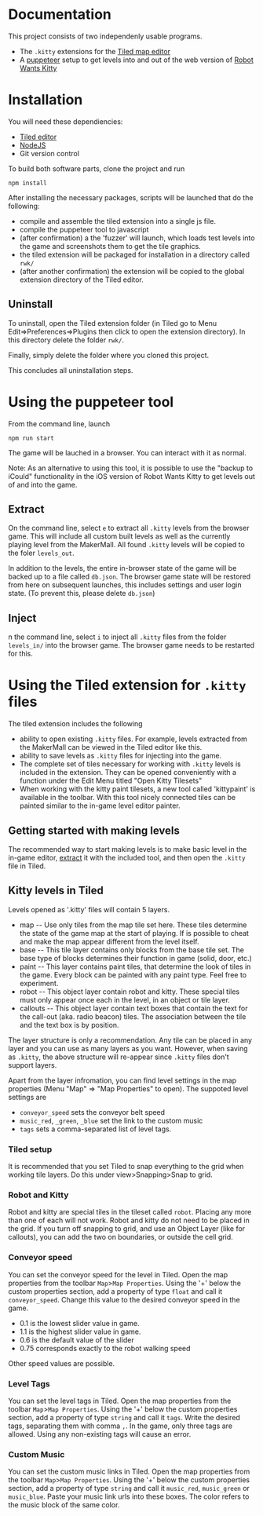 # Documentation

This project consists of two independenly usable programs.
- The `.kitty` extensions for the [Tiled map editor](https://www.mapeditor.org/)
- A [puppeteer](https://pptr.dev/) setup to get levels into and out of the web version of [Robot Wants Kitty](http://robotwantskitty.com/) 

# Installation

You will need these dependiencies:
- [Tiled editor](https://www.mapeditor.org/)
- [NodeJS](https://nodejs.org/)
- Git version control

To build both software parts, clone the project and run 

    npm install

After installing the necessary packages, scripts will be launched that do the following:
- compile and assemble the tiled extension into a single js file.
- compile the puppeteer tool to javascript
- (after confirmation) a the 'fuzzer' will launch, which loads test levels into the game and screenshots them to get the tile graphics.
- the tiled extension will be packaged for installation in a directory called `rwk/`
- (after another confirmation) the extension will be copied to the global extension directory of the Tiled editor.

## Uninstall

To uninstall, open the Tiled extension folder (in Tiled go to Menu Edit=>Preferences=>Plugins then click to open the extension directory).
In this directory delete the folder `rwk/`.

Finally, simply delete the folder where you cloned this project.

This concludes all uninstallation steps.

# Using the puppeteer tool

From the command line, launch

    npm run start

The game will be lauched in a browser. You can interact with it as normal.

Note: As an alternative to using this tool, it is possible to use the "backup to iCould"
functionality in the iOS version of Robot Wants Kitty to get levels out of and into the game.

## Extract

On the command line, select `e` to extract all `.kitty` levels from the browser game. This will
include all custom built levels as well as the currently playing level from the MakerMall.
All found `.kitty` levels will be copied to the foler `levels_out`.

In addition to the levels, the entire in-browser state of the game will be backed up to a file
called `db.json`. The browser game state will be restored from here on subsequent launches, this
includes settings and user login state. (To prevent this, please delete `db.json`)

## Inject

n the command line, select `i` to inject all `.kitty` files from the folder `levels_in/`
into the browser game. The browser game needs to be restarted for this.

# Using the Tiled extension for `.kitty` files

The tiled extension includes the following

- ability to open existing `.kitty` files. For example, levels extracted from 
  the MakerMall can be viewed in the Tiled editor like this.
- ability to save levels as `.kitty` files for injecting into the game.
- The complete set of tiles necessary for working with `.kitty` levels is 
  included in the extension. They can be opened conveniently with a function
  under the Edit Menu titled "Open Kitty Tilesets"
- When working with the kitty paint tilesets, a new tool called 'kittypaint' is 
  available in the toolbar. With this tool nicely connected tiles can be painted
  similar to the in-game level editor painter.

## Getting started with making levels

The recommended way to start making levels is to make basic level in the in-game
editor, [extract](#extract) it with the included tool, and then open the `.kitty` file in Tiled.

## Kitty levels in Tiled

Levels opened as '.kitty' files will contain 5 layers.

- map -- Use only tiles from the map tile set here. These tiles determine the state of the
  game map at the start of playing. If is possible to cheat and make the map appear
  different from the level itself.
- base -- This tile layer contains only blocks from the base tile set. The base type of 
  blocks determines their function in game (solid, door, etc.)
- paint -- This layer contains paint tiles, that determine the look of tiles in the game.
  Every block can be painted with any paint type. Feel free to experiment.
- robot -- This object layer contain robot and kitty. These special tiles must only appear
  once each in the level, in an object or tile layer.
- callouts -- This object layer contain text boxes that contain the text for the call-out 
  (aka. radio beacon) tiles. The association between the tile and the text box is by position.

The layer structure is only a recommendation. Any tile can be placed in any layer and you can 
use as many layers as you want. However, when saving as `.kitty`, the above structure will 
re-appear since `.kitty` files don't support layers.

Apart from the layer infromation, you can find level settings in the map properties 
(Menu "Map" => "Map Properties" to open). The suppoted level settings are

- `conveyor_speed` sets the conveyor belt speed
- `music_red`, `_green`, `_blue` set the link to the custom music
- `tags` sets a comma-separated list of level tags.

### Tiled setup

It is recommended that you set Tiled to snap everything to the grid when working 
tile layers. 
Do this under view>Snapping>Snap to grid.


### Robot and Kitty

Robot and kitty are special tiles in the tileset called `robot`. Placing any more than one of each 
will not work. Robot and kitty do not need to be placed in the grid.
If you turn off snapping to grid, and use an Object Layer (like for callouts), you can add the two
on boundaries, or outside the cell grid.

### Conveyor speed

You can set the conveyor speed for the level in Tiled. Open the map properties from the
toolbar `Map`>`Map Properties`. Using the '+' below the custom properties section, add 
a property of type `float` and call it `conveyor_speed`. Change this value to the desired
conveyor speed in the game.
- 0.1 is the lowest slider value in game.
- 1.1 is the highest slider value in game.
- 0.6 is the default value of the slider
- 0.75 corresponds exactly to the robot walking speed

Other speed values are possible.

### Level Tags

You can set the level tags in Tiled. Open the map properties from the
toolbar `Map`>`Map Properties`. Using the '+' below the custom properties section, add 
a property of type `string` and call it `tags`. Write the desired tags, separating them with
comma `,`. In the game, only three tags are allowed. Using any non-existing tags will cause
an error.


### Custom Music

You can set the custom music links in Tiled. Open the map properties from the
toolbar `Map`>`Map Properties`. Using the '+' below the custom properties section, add 
a property of type `string` and call it `music_red`, `music_green` or `music_blue`. 
Paste your music link urls into these boxes. The color refers to the music block
of the same color.
